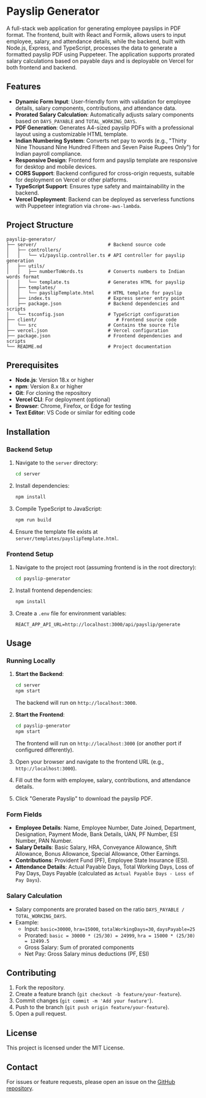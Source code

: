 # Payslip Generator

A full-stack web application for generating employee payslips in PDF format. The frontend, built with React and Formik, allows users to input employee, salary, and attendance details, while the backend, built with Node.js, Express, and TypeScript, processes the data to generate a formatted payslip PDF using Puppeteer. The application supports prorated salary calculations based on payable days and is deployable on Vercel for both frontend and backend.

## Features

- **Dynamic Form Input**: User-friendly form with validation for employee details, salary components, contributions, and attendance data.
- **Prorated Salary Calculation**: Automatically adjusts salary components based on `DAYS_PAYABLE` and `TOTAL_WORKING_DAYS`.
- **PDF Generation**: Generates A4-sized payslip PDFs with a professional layout using a customizable HTML template.
- **Indian Numbering System**: Converts net pay to words (e.g., "Thirty Nine Thousand Nine Hundred Fifteen and Seven Paise Rupees Only") for Indian payroll compliance.
- **Responsive Design**: Frontend form and payslip template are responsive for desktop and mobile devices.
- **CORS Support**: Backend configured for cross-origin requests, suitable for deployment on Vercel or other platforms.
- **TypeScript Support**: Ensures type safety and maintainability in the backend.
- **Vercel Deployment**: Backend can be deployed as serverless functions with Puppeteer integration via `chrome-aws-lambda`.

## Project Structure

```
payslip-generator/
├── server/                          # Backend source code
│   ├── controllers/
│   │   └── v1/payslip.controller.ts # API controller for payslip generation
│   ├── utils/
│   │   ├── numberToWords.ts         # Converts numbers to Indian words format
│   │   └── template.ts              # Generates HTML for payslip
│   ├── templates/
│   │   └── payslipTemplate.html     # HTML template for payslip
│   ├── index.ts                     # Express server entry point
│   ├── package.json                 # Backend dependencies and scripts
│   └── tsconfig.json                # TypeScript configuration
├── client/                             # Frontend source code
│   └── src                          # Contains the source file
├── vercel.json                      # Vercel configuration
├── package.json                     # Frontend dependencies and scripts
└── README.md                        # Project documentation
```

## Prerequisites

- **Node.js**: Version 18.x or higher
- **npm**: Version 8.x or higher
- **Git**: For cloning the repository
- **Vercel CLI**: For deployment (optional)
- **Browser**: Chrome, Firefox, or Edge for testing
- **Text Editor**: VS Code or similar for editing code

## Installation

### Backend Setup
1. Navigate to the `server` directory:
   ```bash
   cd server
   ```
2. Install dependencies:
   ```bash
   npm install
   ```
3. Compile TypeScript to JavaScript:
   ```bash
   npm run build
   ```
4. Ensure the template file exists at `server/templates/payslipTemplate.html`.

### Frontend Setup
1. Navigate to the project root (assuming frontend is in the root directory):
   ```bash
   cd payslip-generator
   ```
2. Install frontend dependencies:
   ```bash
   npm install
   ```
3. Create a `.env` file for environment variables:
   ```env
   REACT_APP_API_URL=http://localhost:3000/api/payslip/generate
   ```

## Usage

### Running Locally
1. **Start the Backend**:
   ```bash
   cd server
   npm start
   ```
   The backend will run on `http://localhost:3000`.

2. **Start the Frontend**:
   ```bash
   cd payslip-generator
   npm start
   ```
   The frontend will run on `http://localhost:3000` (or another port if configured differently).

3. Open your browser and navigate to the frontend URL (e.g., `http://localhost:3000`).
4. Fill out the form with employee, salary, contributions, and attendance details.
5. Click "Generate Payslip" to download the payslip PDF.

### Form Fields
- **Employee Details**: Name, Employee Number, Date Joined, Department, Designation, Payment Mode, Bank Details, UAN, PF Number, ESI Number, PAN Number.
- **Salary Details**: Basic Salary, HRA, Conveyance Allowance, Shift Allowance, Bonus Allowance, Special Allowance, Other Earnings.
- **Contributions**: Provident Fund (PF), Employee State Insurance (ESI).
- **Attendance Details**: Actual Payable Days, Total Working Days, Loss of Pay Days, Days Payable (calculated as `Actual Payable Days - Loss of Pay Days`).

### Salary Calculation
- Salary components are prorated based on the ratio `DAYS_PAYABLE / TOTAL_WORKING_DAYS`.
- Example:
  - Input: `basic=30000`, `hra=15000`, `totalWorkingDays=30`, `daysPayable=25`
  - Prorated: `basic = 30000 * (25/30) = 24999`, `hra = 15000 * (25/30) = 12499.5`
  - Gross Salary: Sum of prorated components
  - Net Pay: Gross Salary minus deductions (PF, ESI)


## Contributing

1. Fork the repository.
2. Create a feature branch (`git checkout -b feature/your-feature`).
3. Commit changes (`git commit -m 'Add your feature'`).
4. Push to the branch (`git push origin feature/your-feature`).
5. Open a pull request.

## License

This project is licensed under the MIT License.

## Contact

For issues or feature requests, please open an issue on the [GitHub repository](https://github.com/your-username/payslip-generator).
